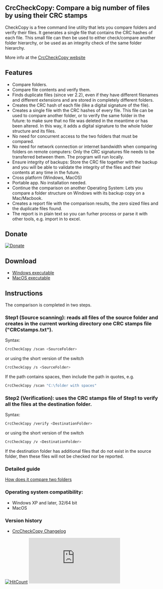 ## CrcCheckCopy: Compare a big number of files by using their CRC stamps

CheckCopy is a free command line utility that lets you compare folders and verify their files. 
It generates a single file that contains the CRC hashes of each file. 
This small file can then be used to either check/compare another folder hierarchy, or be used as an integrity check of the same folder hierarchy. 

More info at the [CrcCheckCopy website](https://www.StarMessageSoftware.com/crccheckcopy)

## Features
- Compare folders.
- Compare file contents and verify them.
- Finds duplicate files (since ver 2.2), even if they have different filenames and different extensions and are stored in completely different folders.
- Creates the CRC hash of each file (like a digital signature of the file).
- Creates a single file with the CRC hashes of every file. This file can be used to compare another folder, or to verify the same folder in the future: to make sure that no file was deleted in the meantime or has been altered. In this way, it adds a digital signature to the whole folder structure and its files.
- No need for concurrent access to the two folders that must be compared.
- No need for network connection or internet bandwidth when comparing folders on remote computers: Only the CRC signatures file needs to be transferred between them. The program will run locally.
- Ensure integrity of backups: Store the CRC file together with the backup and you will be able to validate the integrity of the files and their contents at any time in the future.
- Cross platform (Windows, MacOS)
- Portable app. No installation needed. 
- Continue the comparison on another Operating System: Lets you compare a folder structure on Windows with its backup copy on a Mac/Macbook.
- Creates a report file with the comparison results, the zero sized files and the duplicate files found.
- The report is in plain text so you can furher process or parse it with other tools, e.g. import in to excel.

## Donate
[![Donate](https://www.paypalobjects.com/en_US/i/btn/btn_donateCC_LG.gif)](https://www.starmessagesoftware.com/crccheckcopy/download#donate)

## Download
- [Windows executable](https://github.com/starmessage/CrcCheckCopy/raw/master/Windows/CrcCheckCopy.exe)
- [MacOS executable](https://github.com/starmessage/CrcCheckCopy/raw/master/MacOS/CrcCheckCopy)

## Instructions

The comparison is completed in two steps.

### Step1 (Source scanning): reads all files of the source folder and creates in the current working directory one CRC stamps file ("CRCstamps.txt").

Syntax:
```sh
CrcCheckCopy /scan <SourceFolder>
```
or using the short version of the switch
```sh
CrcCheckCopy /s <SourceFolder>
```
If the path contains spaces, then include the path in quotes, e.g. 
```sh
CrcCheckCopy /scan "C:\folder with spaces"
```

### Step2 (Verification): uses the CRC stamps file of Step1 to verify all the files at the destination folder.
Syntax:
```sh
CrcCheckCopy /verify <DestinationFolder>
```
or using the short version of the switch
```sh
CrcCheckCopy /v <DestinationFolder>
```
If the destination folder has additional files that do not exist in the source folder, then these files will not be checked nor be reported.

### Detailed guide
[How does it compare two folders](https://www.starmessagesoftware.com/crccheckcopy/how-it-works)

### Operating system compatibility:
- Windows XP and later, 32/64 bit
- MacOS

### Version history
- [CrcCheckCopy Changelog](https://github.com/starmessage/CrcCheckCopy/blob/master/ChangeLog.md)

[![HitCount](http://hits.dwyl.io/starmessage/badges.svg)](https://www.starmessagesoftware.com/)
[![Analytics](https://ga-beacon.appspot.com/UA-385839-11/github.com/starmessage/CrcCheckCopy/README.md)](https://GitHub.com/starmessage/CrcCheckCopy)
